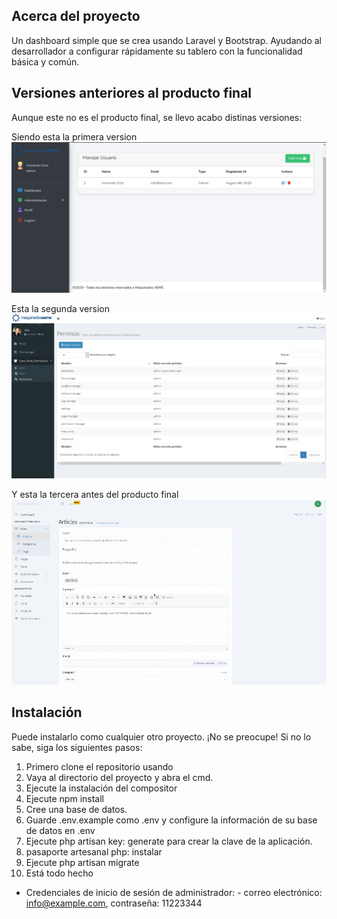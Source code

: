 ## Acerca del proyecto

Un dashboard simple que se crea usando Laravel y Bootstrap. Ayudando al desarrollador a configurar rápidamente su tablero con la funcionalidad básica y común.

## Versiones anteriores al producto final

Aunque este no es el producto final, se llevo acabo distinas versiones:

Siendo esta la primera version
![example1.png](https://github.com/Armin716/maquinadosaeme/blob/master/example1.png)

Esta la segunda version
![example2.png](https://github.com/Armin716/maquinadosaeme/blob/master/example2.png)

Y esta la tercera antes del producto final
![example3.gif](https://github.com/Armin716/maquinadosaeme/blob/master/example3.gif)

## Instalación

Puede instalarlo como cualquier otro proyecto. ¡No se preocupe! Si no lo sabe, siga los siguientes pasos:
1. Primero clone el repositorio usando
2. Vaya al directorio del proyecto y abra el cmd.
3. Ejecute la instalación del compositor
4. Ejecute npm install
5. Cree una base de datos.
6. Guarde .env.example como .env y configure la información de su base de datos en .env
7. Ejecute php artisan key: generate para crear la clave de la aplicación.
8. pasaporte artesanal php: instalar
9. Ejecute php artisan migrate
10. Está todo hecho

- Credenciales de inicio de sesión de administrador: - correo electrónico: info@example.com, contraseña: 11223344
